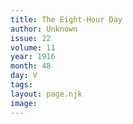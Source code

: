 ```yaml
---
title: The Eight-Hour Day
author: Unknown
issue: 22
volume: 11
year: 1916
month: 48
day: V
tags:
layout: page.njk
image:
---
```



